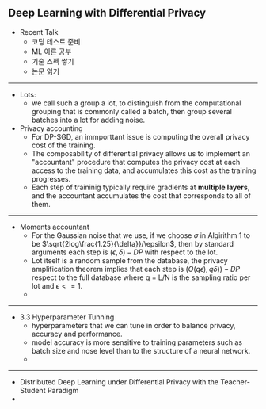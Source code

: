 Deep Learning with Differential Privacy
---
- Recent Talk
    - 코딩 테스트 준비
    - ML 이론 공부
    - 기술 스펙 쌓기
    - 논문 읽기
    


---
- Lots:
    - we call such a group a lot, to distinguish from the computational grouping that is commonly called a batch, then group several batches into a lot for adding noise.
- Privacy accounting
    - For DP-SGD, an immporttant issue is computing the overall privacy cost of the training.
    - The composability of differential privacy allows us to implement an "accountant" procedure that computes the privacy cost at each access to the training data, and accumulates this cost as the training progresses. 
    - Each step of traininig typically require gradients at **multiple layers**, and the accountant accumulates the cost that corresponds to all of them.
---
- Moments accountant
    - For the Gaussian noise that we use, if we choose $\sigma$ in Algirithm 1 to be $\sqrt{2log\frac{1.25}{\delta}}/\epsilon$, then by standard arguments each step is $(\epsilon,\delta)- DP$ with respect to the lot.
    - Lot itself is a random sample from the database, the privacy amplification theorem implies that each step is $(O(q\epsilon),q\delta))-DP$ respect to the full database where q = L/N is the sampling ratio per lot and $\epsilon <=1$.
    - 
    
---
- 3.3 Hyperparameter Tunning
    - hyperparameters that we can tune in order to balance privacy, accuracy and performance.
    - model accuracy is more sensitive to training parameters such as batch size and nose level than to the structure of a neural network.
    - 
    
    
---
- Distributed Deep Learning under Differential Privacy with the Teacher-Student Paradigm
-
